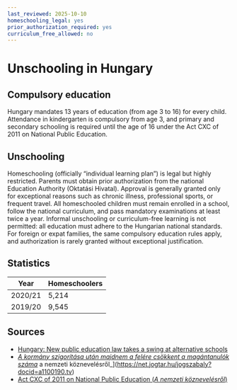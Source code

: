 ```yaml
---
last_reviewed: 2025-10-10
homeschooling_legal: yes
prior_authorization_required: yes
curriculum_free_allowed: no
---
```

# Unschooling in Hungary

## Compulsory education

Hungary mandates 13 years of education (from age 3 to 16) for every child.
Attendance in kindergarten is compulsory from age 3, and primary and secondary schooling is required until the age of 16 under the Act CXC of 2011 on National Public Education.

## Unschooling

Homeschooling (officially “individual learning plan”) is legal but highly restricted.
Parents must obtain prior authorization from the national Education Authority (Oktatási Hivatal).
Approval is generally granted only for exceptional reasons such as chronic illness, professional sports, or frequent travel.
All homeschooled children must remain enrolled in a school, follow the national curriculum, and pass mandatory examinations at least twice a year.
Informal unschooling or curriculum-free learning is not permitted: all education must adhere to the Hungarian national standards.
For foreign or expat families, the same compulsory education rules apply, and authorization is rarely granted without exceptional justification.

## Statistics

| Year | Homeschoolers |
| - | - |
| 2020/21 | 5,214 |
| 2019/20 | 9,545 |

## Sources

- [Hungary: New public education law takes a swing at alternative schools](https://kafkadeskdotorg.wordpress.com/2019/07/21/hungary-new-public-education-law-takes-a-swing-at-alternative-schools/)
- [_A kormány szigorítása után majdnem a felére csökkent a magántanulók száma_](https://hvg.hu/itthon/20201019_magantanulo_egyeni_tanrend_munkarend_oktatas_iskolaigazgato)
a nemzeti köznevelésről_](https://net.jogtar.hu/jogszabaly?docid=a1100190.tv)
- [Act CXC of 2011 on National Public Education (_A nemzeti köznevelésről_)](https://net.jogtar.hu/jogszabaly?docid=a1100190.tv)
